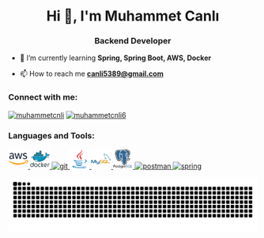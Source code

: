<h1 align="center">Hi 👋, I'm Muhammet Canlı</h1>
<h3 align="center">Backend Developer</h3>

- 🌱 I’m currently learning **Spring, Spring Boot, AWS, Docker**

- 📫 How to reach me **canli5389@gmail.com**

<h3 align="left">Connect with me:</h3>
<p align="left">
<a href="https://linkedin.com/in/muhammetcnli" target="blank"><img align="center" src="https://raw.githubusercontent.com/rahuldkjain/github-profile-readme-generator/master/src/images/icons/Social/linked-in-alt.svg" alt="muhammetcnli" height="30" width="40" /></a>
<a href="https://instagram.com/muhammetcnli6" target="blank"><img align="center" src="https://raw.githubusercontent.com/rahuldkjain/github-profile-readme-generator/master/src/images/icons/Social/instagram.svg" alt="muhammetcnli6" height="30" width="40" /></a>
</p>

<h3 align="left">Languages and Tools:</h3>
<p align="left"> <a href="https://aws.amazon.com" target="_blank" rel="noreferrer"> <img src="https://raw.githubusercontent.com/devicons/devicon/master/icons/amazonwebservices/amazonwebservices-original-wordmark.svg" alt="aws" width="40" height="40"/> </a> <a href="https://www.docker.com/" target="_blank" rel="noreferrer"> <img src="https://raw.githubusercontent.com/devicons/devicon/master/icons/docker/docker-original-wordmark.svg" alt="docker" width="40" height="40"/> </a> <a href="https://git-scm.com/" target="_blank" rel="noreferrer"> <img src="https://www.vectorlogo.zone/logos/git-scm/git-scm-icon.svg" alt="git" width="40" height="40"/> </a> <a href="https://www.java.com" target="_blank" rel="noreferrer"> <img src="https://raw.githubusercontent.com/devicons/devicon/master/icons/java/java-original.svg" alt="java" width="40" height="40"/> </a> <a href="https://www.mysql.com/" target="_blank" rel="noreferrer"> <img src="https://raw.githubusercontent.com/devicons/devicon/master/icons/mysql/mysql-original-wordmark.svg" alt="mysql" width="40" height="40"/> </a> <a href="https://www.postgresql.org" target="_blank" rel="noreferrer"> <img src="https://raw.githubusercontent.com/devicons/devicon/master/icons/postgresql/postgresql-original-wordmark.svg" alt="postgresql" width="40" height="40"/> </a> <a href="https://postman.com" target="_blank" rel="noreferrer"> <img src="https://www.vectorlogo.zone/logos/getpostman/getpostman-icon.svg" alt="postman" width="40" height="40"/> </a> <a href="https://spring.io/" target="_blank" rel="noreferrer"> <img src="https://www.vectorlogo.zone/logos/springio/springio-icon.svg" alt="spring" width="40" height="40"/> </a> </p>


<picture>
  <source media="(prefers-color-scheme: dark)" srcset="https://raw.githubusercontent.com/muhammetcnli/muhammetcnli/output/github-contribution-grid-snake-dark.svg">
  <source media="(prefers-color-scheme: light)" srcset="https://raw.githubusercontent.com/muhammetcnli/muhammetcnli/output/github-contribution-grid-snake.svg">
  <img alt="github contribution grid snake animation" src="https://raw.githubusercontent.com/muhammetcnli/muhammetcnli/output/github-contribution-grid-snake.svg">
</picture>


